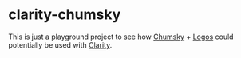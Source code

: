 # clarity-chumsky

This is just a playground project to see how [Chumsky](https://github.com/zesterer/chumsky) + 
[Logos](https://github.com/maciejhirsz/logos) could potentially be used with 
[Clarity](https://clarity-lang.org/).